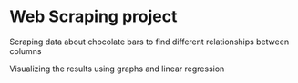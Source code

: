 # Web Scraping project

Scraping data about chocolate bars to find different relationships between columns

Visualizing the results using graphs and linear regression